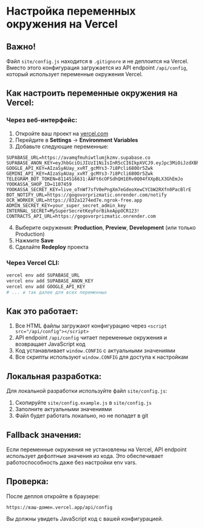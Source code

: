 # Настройка переменных окружения на Vercel

## Важно!
Файл `site/config.js` находится в `.gitignore` и не деплоится на Vercel. Вместо этого конфигурация загружается из API endpoint `/api/config`, который использует переменные окружения Vercel.

## Как настроить переменные окружения на Vercel:

### Через веб-интерфейс:

1. Откройте ваш проект на [vercel.com](https://vercel.com)
2. Перейдите в **Settings** → **Environment Variables**
3. Добавьте следующие переменные:

```
SUPABASE_URL=https://avamqfmuhiwtlumjkzmv.supabase.co
SUPABASE_ANON_KEY=eyJhbGciOiJIUzI1NiIsInR5cCI6IkpXVCJ9.eyJpc3MiOiJzdXBhYmFzZSIsInJlZiI6ImF2YW1xZm11aGl3dGx1bWprem12Iiwicm9sZSI6ImFub24iLCJpYXQiOjE3NTY2NjMyODcsImV4cCI6MjA3MjIzOTI4N30.EwEPM0pObAd3v_NXI89DLcgKVYrUiOn7iHuCXXaqU4I
GOOGLE_API_KEY=AIzaSyAUay_xvRT_gcMYs3-7i8Pcli680Or5Zwk
GEMINI_API_KEY=AIzaSyAUay_xvRT_gcMYs3-7i8Pcli680Or5Zwk
TELEGRAM_BOT_TOKEN=8114516631:AAFt6cOFSdhQH1ERv0Q04fXXpBLX3GhEmJo
YOOKASSA_SHOP_ID=1107459
YOOKASSA_SECRET_KEY=live_oTnWf7sfV0ePngXm7eGdeoXewCYCbW2RXfn0PacBlrE
BOT_NOTIFY_URL=https://gogovorprizmatic.onrender.com/notify
OCR_WORKER_URL=https://832a1274ed7e.ngrok-free.app
ADMIN_SECRET_KEY=your_super_secret_admin_key
INTERNAL_SECRET=MySuperSecretKeyForBikeAppOCR123!
CONTRACTS_API_URL=https://gogovorprizmatic.onrender.com
```

4. Выберите окружения: **Production**, **Preview**, **Development** (или только Production)
5. Нажмите **Save**
6. Сделайте **Redeploy** проекта

### Через Vercel CLI:

```bash
vercel env add SUPABASE_URL
vercel env add SUPABASE_ANON_KEY
vercel env add GOOGLE_API_KEY
# ... и так далее для всех переменных
```

## Как это работает:

1. Все HTML файлы загружают конфигурацию через `<script src="/api/config"></script>`
2. API endpoint `/api/config` читает переменные окружения и возвращает JavaScript код
3. Код устанавливает `window.CONFIG` с актуальными значениями
4. Все скрипты используют `window.CONFIG` для доступа к настройкам

## Локальная разработка:

Для локальной разработки используйте файл `site/config.js`:
1. Скопируйте `site/config.example.js` в `site/config.js`
2. Заполните актуальными значениями
3. Файл будет работать локально, но не попадет в git

## Fallback значения:

Если переменные окружения не установлены на Vercel, API endpoint использует дефолтные значения из кода. Это обеспечивает работоспособность даже без настройки env vars.

## Проверка:

После деплоя откройте в браузере:
```
https://ваш-домен.vercel.app/api/config
```

Вы должны увидеть JavaScript код с вашей конфигурацией.
